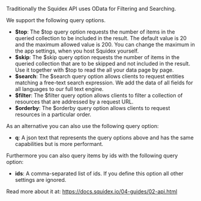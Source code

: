 ﻿Traditionally the Squidex API uses OData for Filtering and Searching.

We support the following query options.

* **$top**: The $top query option requests the number of items in the queried collection to be included in the result. The default value is 20 and the maximum allowed value is 200. You can change the maximum in the app settings, when you host Squidex yourself.
* **$skip**: The $skip query option requests the number of items in the queried collection that are to be skipped and not included in the result. Use it together with $top to read the all your data page by page. 
* **$search**: The $search query option allows clients to request entities matching a free-text search expression. We add the data of all fields for all languages to our full text engine.
* **$filter**: The $filter query option allows clients to filter a collection of resources that are addressed by a request URL.
* **$orderby**: The $orderby query option allows clients to request resources in a particular order.

As an alternative you can also use the following query option:

* **q**: A json text that represents the query options above and has the same capabilities but is more performant.

Furthermore you can also query items by ids with the following query option:

* **ids**: A comma-separated list of ids. If you define this option all other settings are ignored.

Read more about it at: https://docs.squidex.io/04-guides/02-api.html
